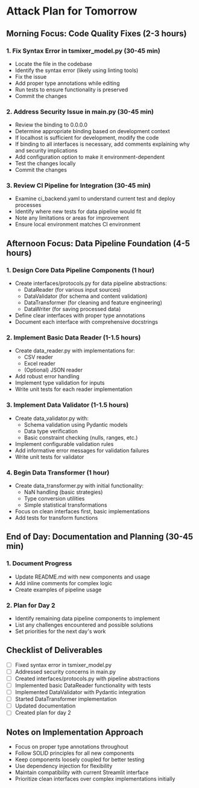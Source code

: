 # Attack Plan for Tomorrow

## Morning Focus: Code Quality Fixes (2-3 hours)

### 1. Fix Syntax Error in tsmixer_model.py (30-45 min)

- Locate the file in the codebase
- Identify the syntax error (likely using linting tools)
- Fix the issue
- Add proper type annotations while editing
- Run tests to ensure functionality is preserved
- Commit the changes

### 2. Address Security Issue in main.py (30-45 min)

- Review the binding to 0.0.0.0
- Determine appropriate binding based on development context
- If localhost is sufficient for development, modify the code
- If binding to all interfaces is necessary, add comments explaining why and security implications
- Add configuration option to make it environment-dependent
- Test the changes locally
- Commit the changes

### 3. Review CI Pipeline for Integration (30-45 min)

- Examine ci_backend.yaml to understand current test and deploy processes
- Identify where new tests for data pipeline would fit
- Note any limitations or areas for improvement
- Ensure local environment matches CI environment

## Afternoon Focus: Data Pipeline Foundation (4-5 hours)

### 1. Design Core Data Pipeline Components (1 hour)

- Create interfaces/protocols.py for data pipeline abstractions:
  - DataReader (for various input sources)
  - DataValidator (for schema and content validation)
  - DataTransformer (for cleaning and feature engineering)
  - DataWriter (for saving processed data)
- Define clear interfaces with proper type annotations
- Document each interface with comprehensive docstrings

### 2. Implement Basic Data Reader (1-1.5 hours)

- Create data_reader.py with implementations for:
  - CSV reader
  - Excel reader
  - (Optional) JSON reader
- Add robust error handling
- Implement type validation for inputs
- Write unit tests for each reader implementation

### 3. Implement Data Validator (1-1.5 hours)

- Create data_validator.py with:
  - Schema validation using Pydantic models
  - Data type verification
  - Basic constraint checking (nulls, ranges, etc.)
- Implement configurable validation rules
- Add informative error messages for validation failures
- Write unit tests for validator

### 4. Begin Data Transformer (1 hour)

- Create data_transformer.py with initial functionality:
  - NaN handling (basic strategies)
  - Type conversion utilities
  - Simple statistical transformations
- Focus on clean interfaces first, basic implementations
- Add tests for transform functions

## End of Day: Documentation and Planning (30-45 min)

### 1. Document Progress

- Update README.md with new components and usage
- Add inline comments for complex logic
- Create examples of pipeline usage

### 2. Plan for Day 2

- Identify remaining data pipeline components to implement
- List any challenges encountered and possible solutions
- Set priorities for the next day's work

## Checklist of Deliverables

- [ ] Fixed syntax error in tsmixer_model.py
- [ ] Addressed security concerns in main.py
- [ ] Created interfaces/protocols.py with pipeline abstractions
- [ ] Implemented basic DataReader functionality with tests
- [ ] Implemented DataValidator with Pydantic integration
- [ ] Started DataTransformer implementation
- [ ] Updated documentation
- [ ] Created plan for day 2

## Notes on Implementation Approach

- Focus on proper type annotations throughout
- Follow SOLID principles for all new components
- Keep components loosely coupled for better testing
- Use dependency injection for flexibility
- Maintain compatibility with current Streamlit interface
- Prioritize clean interfaces over complex implementations initially

